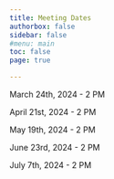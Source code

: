 ```yaml
---
title: Meeting Dates
authorbox: false
sidebar: false
#menu: main
toc: false
page: true

---
```



March 24th, 2024 - 2 PM

April 21st, 2024 - 2 PM

May 19th, 2024 - 2 PM

June 23rd, 2024 - 2 PM

July 7th, 2024 - 2 PM
